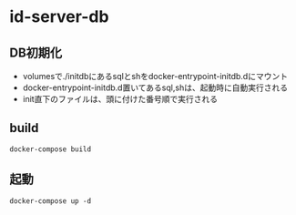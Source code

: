 # id-server-db

## DB初期化
- volumesで./initdbにあるsqlとshをdocker-entrypoint-initdb.dにマウント
- docker-entrypoint-initdb.d置いてあるsql,shは、起動時に自動実行される
- init直下のファイルは、頭に付けた番号順で実行される
## build
`docker-compose build`
## 起動
`docker-compose up -d`
 